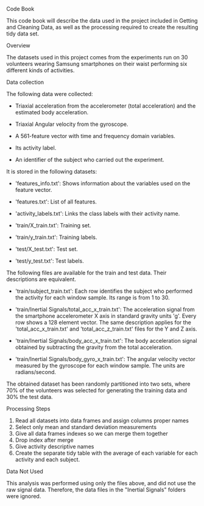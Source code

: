Code Book

This code book will describe the data used in the project included in Getting and Cleaning Data, as well as the processing required to create the resulting tidy data set.

Overview

The datasets used in this project comes from the experiments run on 30 volunteers wearing Samsung smartphones on their waist performing six different kinds of activities.  

Data collection

The following data were collected: 
 
- Triaxial acceleration from the accelerometer (total acceleration) and the estimated body acceleration.

- Triaxial Angular velocity from the gyroscope. 

- A 561-feature vector with time and frequency domain variables. 

- Its activity label. 
- An identifier of the subject who carried out the experiment.

It is stored in the following datasets:

- 'features_info.txt': Shows information about the variables used on the feature vector.

- 'features.txt': List of all features.

- 'activity_labels.txt': Links the class labels with their activity name.

- 'train/X_train.txt': Training set.

- 'train/y_train.txt': Training labels.

- 'test/X_test.txt': Test set.

- 'test/y_test.txt': Test labels.

The following files are available for the train and test data. Their descriptions are equivalent. 

- 'train/subject_train.txt': Each row identifies the subject who performed the activity for each window sample. Its range is from 1 to 30. 

- 'train/Inertial Signals/total_acc_x_train.txt': The acceleration signal from the smartphone accelerometer X axis in standard gravity units 'g'. Every row shows a 128 element vector. The same description applies for the 'total_acc_x_train.txt' and 'total_acc_z_train.txt' files for the Y and Z axis. 

- 'train/Inertial Signals/body_acc_x_train.txt': The body acceleration signal obtained by subtracting the gravity from the total acceleration. 

- 'train/Inertial Signals/body_gyro_x_train.txt': The angular velocity vector measured by the gyroscope for each window sample. The units are radians/second. 

The obtained dataset has been randomly partitioned into two sets, where 70% of the volunteers was selected for generating the training data and 30% the test data.

Processing Steps

1. Read all datasets into data frames and assign columns proper names
2. Select only mean and standard deviation measurements
3. Give all data frames indexes so we can merge them together
4. Drop index after merge
5. Give activity descriptive names
6. Create the separate tidy table with the average of each variable for each activity and each subject.

Data Not Used

This analysis was performed using only the files above, and did not use the raw signal data. Therefore, the data files in the "Inertial Signals" folders were ignored.


